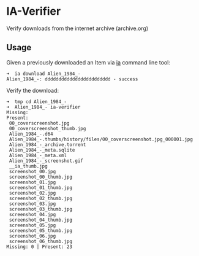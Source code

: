 # IA-Verifier

Verify downloads from the internet archive (archive.org)


## Usage

Given a previously downloaded an Item via [ia](https://archive.org/services/docs/api/internetarchive/cli.html) command line tool:

```
➜  ia download Alien_1984_-
Alien_1984_-: dddddddddddddddddddddddd - success
```

Verify the download:

```
➜  tmp cd Alien_1984_-
➜  Alien_1984_- ia-verifier
Missing:
Present:
 00_coverscreenshot.jpg
 00_coverscreenshot_thumb.jpg
 Alien_1984_-.d64
 Alien_1984_-.thumbs/history/files/00_coverscreenshot.jpg_000001.jpg
 Alien_1984_-_archive.torrent
 Alien_1984_-_meta.sqlite
 Alien_1984_-_meta.xml
 Alien_1984_-_screenshot.gif
 __ia_thumb.jpg
 screenshot_00.jpg
 screenshot_00_thumb.jpg
 screenshot_01.jpg
 screenshot_01_thumb.jpg
 screenshot_02.jpg
 screenshot_02_thumb.jpg
 screenshot_03.jpg
 screenshot_03_thumb.jpg
 screenshot_04.jpg
 screenshot_04_thumb.jpg
 screenshot_05.jpg
 screenshot_05_thumb.jpg
 screenshot_06.jpg
 screenshot_06_thumb.jpg
Missing: 0 | Present: 23
```

